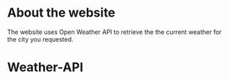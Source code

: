 # About the website 

The website uses Open Weather API 
to retrieve the  the current weather 
for the city you requested. 

# Weather-API
